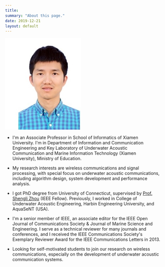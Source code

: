 ```yaml
---
title: 
summary: "About this page."
date: 2019-12-21
layout: default
---
```


  ![Researcher Portrait](assets/images/potrait_20_space.jpg "Lei Wan")

* I'm an Associate Professor in School of Informatics of Xiamen University. I'm in Department of Information and Communication Engineering and Key Laboratory of Underwater Acoustic Communication and Marine Information Technology (Xiamen University), Ministry of Education.

* My research interests are wireless communications and signal processing, with special focus on underwater acoustic communications, including algorithm design, system development and performance analysis.

* I got PhD degree from University of Connecticut, supervised by [Prof. Shengli Zhou](https://www.ee.uconn.edu/shengli-zhou/) (IEEE Fellow). Previously, I worked in College of Underwater Acoustic Engineering, Harbin Engineering University, and AquaSeNT (USA). 

* I'm a senior member of IEEE, an associate editor for the IEEE Open Journal of Communications Society & Journal of Marine Science and Engineering. I serve as a technical reviewer for many journals and conferences, and I received the IEEE Communications Society's Exemplary Reviewer Award for the IEEE Communications Letters in 2013.

* Looking for self-motivated students to join our research on wireless communications, especially on the development of underwater acoustic communication systems.

